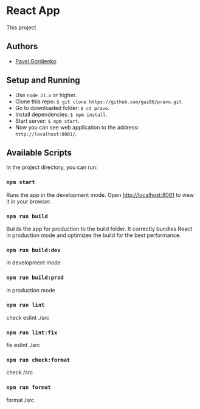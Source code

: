 # React App 

This project

## Authors
- [Pavel Gordienko](https://github.com/guz86)

## Setup and Running

- Use `node 21.x` or higher.
- Clone this repo: `$ git clone https://github.com/guz86/pravo.git`.
- Go to downloaded folder: `$ cd pravo`.
- Install dependencies: `$ npm install`.
- Start server: `$ npm start`.
- Now you can see web application to the address: `http://localhost:8081/`.

## Available Scripts

In the project directory, you can run:

### `npm start`

Runs the app in the development mode.
Open [http://localhost:8081](http://localhost:8081) to view it in your browser.

### `npm run build`

Builds the app for production to the build folder. It correctly bundles React in production mode and optimizes the build for the best performance.

### `npm run build:dev` 
in development mode

### `npm run build:prod`
in production mode

### `npm run lint`
check eslint ./src

### `npm run lint:fix`
fix eslint ./src

### `npm run check:format`
check /src

### `npm run format`
format /src

